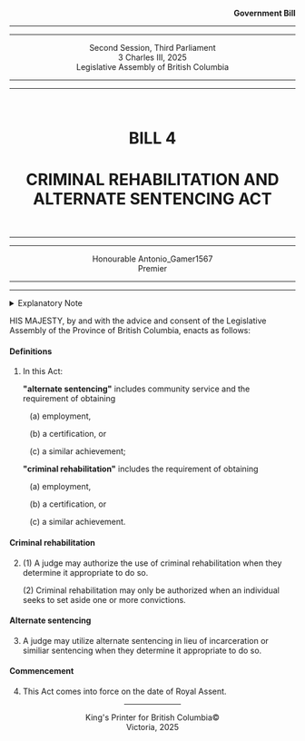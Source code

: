 <div align="right">

**Government Bill**

</div>

<div align="center">

<hr />
<hr />

Second Session, Third Parliament  
3 Charles III, 2025  
Legislative Assembly of British Columbia  

<hr />
<hr />

<br />

<h1>BILL 4</h1>
<h1>CRIMINAL REHABILITATION AND ALTERNATE SENTENCING ACT</h1>

<br />

<hr />
<hr />

Honourable Antonio_Gamer1567  
Premier

<hr />
<hr />

</div>
</i></strong>

<details>
<summary>Explanatory Note</summary>
<blockquote>
This Bill empowers the Provincial Court to mandate criminal rehabilitation or alternate sentencing in order to set aside a conviction(s) or when convicting an individual respectively. Such empowerment supports a more robust legal system for British Columbia.</blockquote>
</details>

HIS MAJESTY, by and with the advice and consent of the Legislative Assembly of the Province of British Columbia, enacts as follows:

#### Definitions

1. In this Act:

   **"alternate sentencing"** includes community service and the requirement of obtaining

   &nbsp;&nbsp;&nbsp;(a) employment,

   &nbsp;&nbsp;&nbsp;(b) a certification, or

   &nbsp;&nbsp;&nbsp;(c) a similar achievement;

   **"criminal rehabilitation"** includes the requirement of obtaining

   &nbsp;&nbsp;&nbsp;(a) employment,

   &nbsp;&nbsp;&nbsp;(b) a certification, or

   &nbsp;&nbsp;&nbsp;(c) a similar achievement.

#### Criminal rehabilitation

2. (1) A judge may authorize the use of criminal rehabilitation when they determine it appropriate to do so.

   (2) Criminal rehabilitation may only be authorized when an individual seeks to set aside one or more convictions. 

#### Alternate sentencing

3. A judge may utilize alternate sentencing in lieu of incarceration or similiar sentencing when they determine it appropriate to do so.

#### Commencement

4. This Act comes into force on the date of Royal Assent.

<div align="center">

<hr width="20%" />

King's Printer for British Columbia©  
Victoria, 2025

</div>
